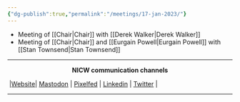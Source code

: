 ```yaml
---
{"dg-publish":true,"permalink":"/meetings/17-jan-2023/"}
---
```



- Meeting of [[Chair\|Chair]] with [[Derek Walker\|Derek Walker]]
- Meeting of [[Chair\|Chair]] and [[Eurgain Powell\|Eurgain Powell]] with [[Stan Townsend\|Stan Townsend]]

***
<p style="text-align: center;font-weight:bold";>NICW communication channels</p>

󠁧 |[Website](https://nationalinfrastructurecommission.wales)| [Mastodon](https://toot.wales/@NICW) | [Pixelfed](https://pix.toot.wales/NICW) | [Linkedin](https://www.linkedin.com/company/26268509/) | [Twitter](https://twitter.com/InfraCommCymru) |
***



